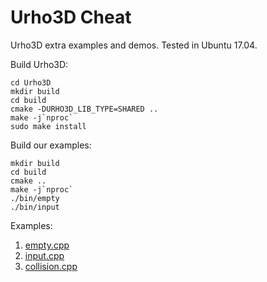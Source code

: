 # Urho3D Cheat

Urho3D extra examples and demos. Tested in Ubuntu 17.04.

Build Urho3D:

    cd Urho3D
    mkdir build
    cd build
    cmake -DURHO3D_LIB_TYPE=SHARED ..
    make -j`nproc`
    sudo make install

Build our examples:

    mkdir build
    cd build
    cmake ..
    make -j`nproc`
    ./bin/empty
    ./bin/input

Examples:

1. [empty.cpp](empty.cpp)
1. [input.cpp](input.cpp)
1. [collision.cpp](collision.cpp)
